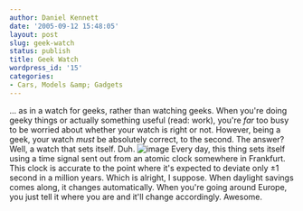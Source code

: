 ```yaml
---
author: Daniel Kennett
date: '2005-09-12 15:48:05'
layout: post
slug: geek-watch
status: publish
title: Geek Watch
wordpress_id: '15'
categories:
- Cars, Models &amp; Gadgets
---
```


... as in a watch for geeks, rather than watching geeks. When you're
doing geeky things or actually something useful (read: work), you're
*far* too busy to be worried about whether your watch is right or not.
However, being a geek, your watch *must* be absolutely correct, to the
second. The answer? Well, a watch that sets itself. Duh.
![image](http://danielkennett.org/pictures/watch.jpg)
Every day, this thing sets itself using a time signal sent out from an
atomic clock somewhere in Frankfurt. This clock is accurate to the point
where it's expected to deviate only ±1 second in a million years. Which
is alright, I suppose. When daylight savings comes along, it changes
automatically. When you're going around Europe, you just tell it where
you are and it'll change accordingly. Awesome.
